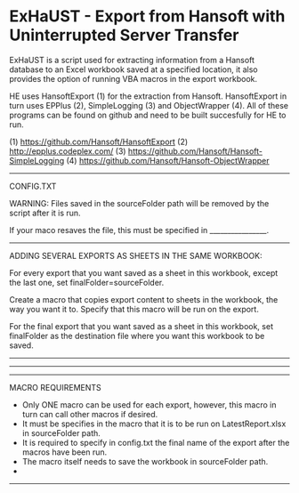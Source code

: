 # ExHaUST - Export from Hansoft with Uninterrupted Server Transfer

ExHaUST is a script used for extracting information from a Hansoft database to an Excel workbook saved at a specified location, it also provides the option of running VBA macros in the export workbook.

HE uses HansoftExport (1) for the extraction from Hansoft. HansoftExport in turn uses EPPlus (2), SimpleLogging (3) and ObjectWrapper (4). All of these programs can be found on github and need to be built succesfully for HE to run.

(1) https://github.com/Hansoft/HansoftExport
(2) http://epplus.codeplex.com/
(3) https://github.com/Hansoft/Hansoft-SimpleLogging
(4) https://github.com/Hansoft/Hansoft-ObjectWrapper

**************************************************************************************************************************************
CONFIG.TXT

WARNING: Files saved in the sourceFolder path will be removed by the script after it is run.



If your maco resaves the file, this must be specified in ________________.
_____________________________________________________________________________________________________________________________________
ADDING SEVERAL EXPORTS AS SHEETS IN THE SAME WORKBOOK:

For every export that you want saved as a sheet in this workbook, except the last one, set finalFolder=sourceFolder.

Create a macro that copies export content to sheets in the workbook, the way you want it to. Specify that this macro will be run on the export.

For the final export that you want saved as a sheet in this workbook, set finalFolder as the destination file where you want this workbook to be saved. 


_____________________________________________________________________________________________________________________________________
**************************************************************************************************************************************

**************************************************************************************************************************************
MACRO REQUIREMENTS

- Only ONE macro can be used for each export, however, this macro in turn can call other macros if desired.
- It must be specifies in the macro that it is to be run on LatestReport.xlsx in sourceFolder path.
- It is required to specify in config.txt the final name of the export after the macros have been run.
- The macro itself needs to save the workbook in sourceFolder path.
- 


**************************************************************************************************************************************



